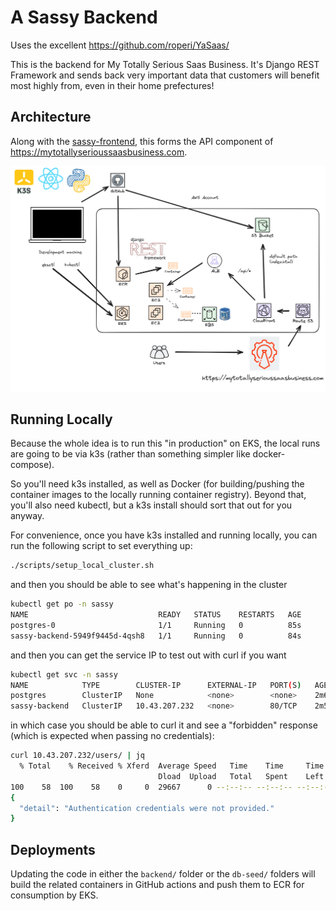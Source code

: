 # A Sassy Backend

Uses the excellent https://github.com/roperi/YaSaas/

This is the backend for My Totally Serious Saas Business. It's Django REST Framework and sends back very important data that customers will benefit most highly from, even in their home prefectures!

## Architecture

Along with the [sassy-frontend](https://github.com/lpmi-13/sassy-frontend), this forms the API component of https://mytotallyserioussaasbusiness.com.

![architecture diagram](sassy-architecture.png)

## Running Locally

Because the whole idea is to run this "in production" on EKS, the local runs are going to be via k3s (rather than something simpler like docker-compose).

So you'll need k3s installed, as well as Docker (for building/pushing the container images to the locally running container registry). Beyond that, you'll also need kubectl, but a k3s install should sort that out for you anyway.

For convenience, once you have k3s installed and running locally, you can run the following script to set everything up:

```sh
./scripts/setup_local_cluster.sh
```

and then you should be able to see what's happening in the cluster

```sh
kubectl get po -n sassy
NAME                             READY   STATUS    RESTARTS   AGE
postgres-0                       1/1     Running   0          85s
sassy-backend-5949f9445d-4qsh8   1/1     Running   0          84s
```

and then you can get the service IP to test out with curl if you want

```sh
kubectl get svc -n sassy
NAME            TYPE        CLUSTER-IP      EXTERNAL-IP   PORT(S)   AGE
postgres        ClusterIP   None            <none>        <none>    2m6s
sassy-backend   ClusterIP   10.43.207.232   <none>        80/TCP    2m5s
```

in which case you should be able to curl it and see a "forbidden" response (which is expected when passing no credentials):

```sh
curl 10.43.207.232/users/ | jq
  % Total    % Received % Xferd  Average Speed   Time    Time     Time  Current
                                 Dload  Upload   Total   Spent    Left  Speed
100    58  100    58    0     0  29667      0 --:--:-- --:--:-- --:--:-- 58000
{
  "detail": "Authentication credentials were not provided."
}
```

## Deployments

Updating the code in either the `backend/` folder or the `db-seed/` folders will build the related containers in GitHub actions and push them to ECR for consumption by EKS.
